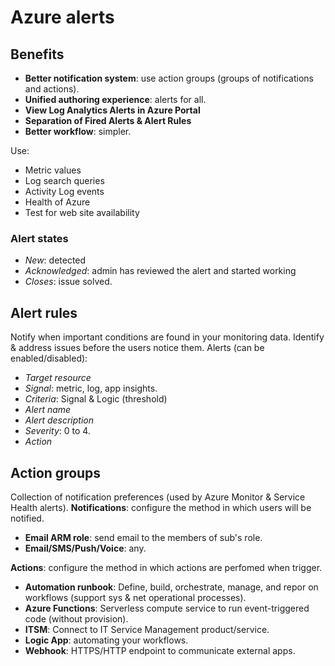 # Azure alerts

## Benefits
- **Better notification system**: use action groups (groups of notifications and actions).
- **Unified authoring experience**: alerts for all.
- **View Log Analytics Alerts in Azure Portal**
- **Separation of Fired Alerts & Alert Rules**
- **Better workflow**: simpler.

Use:
- Metric values
- Log search queries
- Activity Log events
- Health of Azure
- Test for web site availability

### Alert states
- *New*: detected
- *Acknowledged*: admin has reviewed the alert and started working
- *Closes*: issue solved.

## Alert rules
Notify when important conditions are found in your monitoring data. Identify & address issues before the users 
notice them. Alerts (can be enabled/disabled):
- *Target resource*
- *Signal*: metric, log, app insights.
- *Criteria*: Signal & Logic (threshold)
- *Alert name*
- *Alert description*
- *Severity*: 0 to 4.
- *Action*

## Action groups
Collection of notification preferences (used by Azure Monitor & Service Health alerts). **Notifications**: 
configure the method in which users will be notified.
- **Email ARM role**: send email to the members of sub's role.
- **Email/SMS/Push/Voice**: any.

**Actions**: configure the method in which actions are perfomed when trigger.
- **Automation runbook**: Define, build, orchestrate, manage, and repor on workflows (support sys & net 
operational processes).
- **Azure Functions**: Serverless compute service to run event-triggered code (without provision).
- **ITSM**: Connect to IT Service Management product/service.
- **Logic App**: automating your workflows.
- **Webhook**: HTTPS/HTTP endpoint to communicate external apps.